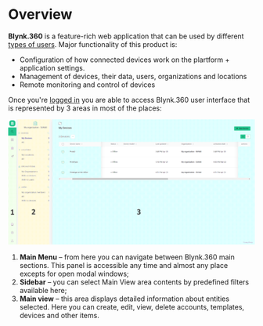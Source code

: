 # Overview

**Blynk.360** is a feature-rich web application that can be used by different [types of users](../concepts/users.md). Major functionality of this product is:

* Configuration of how connected devices work on the plartform + application settings.
* Management of devices, their data, users, organizations and locations 
* Remote monitoring and control of devices

Once you're [logged in](../getting-started/signup.md#sign-in) you are able to access Blynk.360 user interface that is represented by 3 areas in most of the places:

![](../.gitbook/assets/overview.png)

1. **Main Menu** – from here you can navigate between Blynk.360 main sections. This panel is accessible any time and almost any place excepts for open modal windows;
2. **Sidebar** – you can select Main View area contents by predefined filters available here; 
3. **Main view** – this area displays detailed information about entities selected. Here you can create, edit, view, delete accounts, templates, devices and other items.

